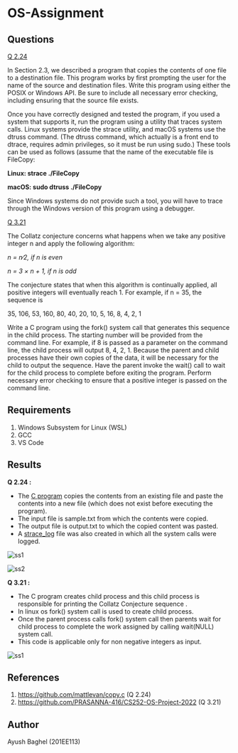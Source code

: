 # OS-Assignment
## Questions
[Q 2.24](https://github.com/ayushbaghel-007/OS-Assignment/tree/main/Q%202.24)

In Section 2.3, we described a program that copies the contents of one file to a destination file. This program works by first prompting the user for the name of the source and destination files. Write this program using either the POSIX or Windows API. Be sure to include all necessary error checking, including ensuring that the source file exists.

Once you have correctly designed and tested the program, if you used a system that supports it, run the program using a utility that traces system calls. Linux systems provide the strace utility, and macOS systems use the dtruss command. (The dtruss command, which actually is a front end to dtrace, requires admin privileges, so it must be run using sudo.) These tools can be used as follows (assume that the name of the executable file is FileCopy:

**Linux: strace ./FileCopy**

**macOS: sudo dtruss ./FileCopy**

Since Windows systems do not provide such a tool, you will have to trace through the Windows version of this program using a debugger.

[Q 3.21](https://github.com/ayushbaghel-007/OS-Assignment/tree/main/Q%203.21)

The Collatz conjecture concerns what happens when we take any positive integer n and apply the following algorithm:

*n = n∕2, if n is even*

*n = 3 × n + 1, if n is odd*
    
The conjecture states that when this algorithm is continually applied,
all positive integers will eventually reach 1. For example, if n = 35, the
sequence is

   35, 106, 53, 160, 80, 40, 20, 10, 5, 16, 8, 4, 2, 1

Write a C program using the fork() system call that generates this
sequence in the child process. The starting number will be provided
from the command line. For example, if 8 is passed as a parameter on
the command line, the child process will output 8, 4, 2, 1. Because the
parent and child processes have their own copies of the data, it will be
necessary for the child to output the sequence. Have the parent invoke
the wait() call to wait for the child process to complete before exiting
the program. Perform necessary error checking to ensure that a positive
integer is passed on the command line.

## Requirements
1. Windows Subsystem for Linux (WSL)
2. GCC
3. VS Code

## Results
**Q 2.24 :**

+ The [C program](https://github.com/ayushbaghel-007/OS-Assignment/blob/main/Q%202.24/answer.c) copies the contents from an existing file and paste the contents into a new file (which does not exist before executing the program).
+ The input file is sample.txt from which the contents were copied.
+ The output file is output.txt to which the copied content was pasted.
+ A [strace_log](https://github.com/ayushbaghel-007/OS-Assignment/blob/main/Q%202.24/strace_log) file was also created in which all the system calls were logged.

![ss1](https://user-images.githubusercontent.com/76652351/202928209-3769de60-95c5-4b64-b641-36770c48bd23.jpg)

![ss2](https://user-images.githubusercontent.com/76652351/202928237-d7e1c0b2-e80c-466b-8d13-fa460335b440.jpg)

**Q 3.21 :**

+ The C program creates child process and this child process is responsible for printing the Collatz Conjecture sequence .
+ In linux os fork() system call is used to create child process.
+ Once the parent process calls fork() system call then parents wait for child process to complete the work assigned by calling wait(NULL) system call.
+ This code is applicable only for non negative integers as input.

![ss1](https://user-images.githubusercontent.com/76652351/202928282-d406e4ff-48d1-4bc8-9ec7-585182bbd1e2.jpg)

## References
1. https://github.com/mattlevan/copy.c (Q 2.24)
2. https://github.com/PRASANNA-416/CS252-OS-Project-2022 (Q 3.21)

## Author
Ayush Baghel (201EE113)
